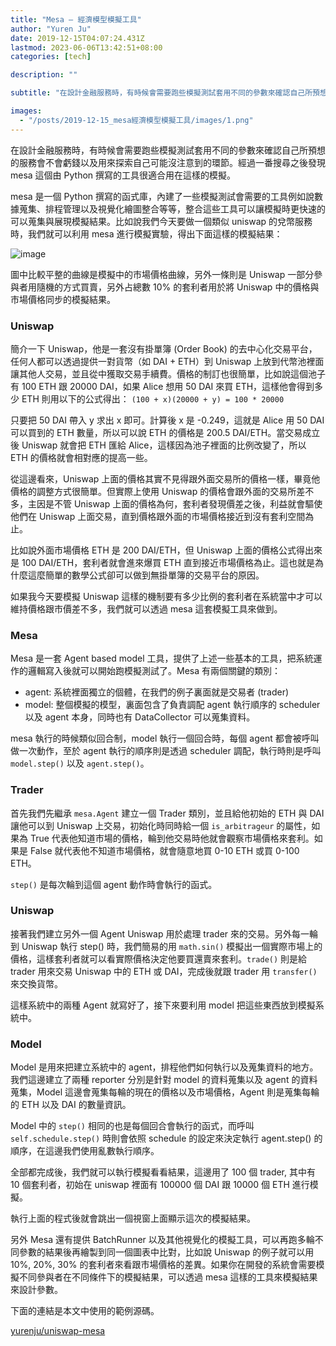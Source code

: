 ```yaml
---
title: "Mesa — 經濟模型模擬工具"
author: "Yuren Ju"
date: 2019-12-15T04:07:24.431Z
lastmod: 2023-06-06T13:42:51+08:00
categories: [tech]

description: ""

subtitle: "在設計金融服務時，有時候會需要跑些模擬測試套用不同的參數來確認自己所預想的服務會不會虧錢以及用來探索自己可能沒注意到的環節。經過一番搜尋之後發現 mesa 這個由 Python 撰寫的工具很適合用在這樣的模擬。"

images:
  - "/posts/2019-12-15_mesa經濟模型模擬工具/images/1.png"
---
```


在設計金融服務時，有時候會需要跑些模擬測試套用不同的參數來確認自己所預想的服務會不會虧錢以及用來探索自己可能沒注意到的環節。經過一番搜尋之後發現 mesa 這個由 Python 撰寫的工具很適合用在這樣的模擬。

mesa 是一個 Python 撰寫的函式庫，內建了一些模擬測試會需要的工具例如說數據蒐集、排程管理以及視覺化繪圖整合等等，整合這些工具可以讓模擬時更快速的可以蒐集與展現模擬結果。比如說我們今天要做一個類似 uniswap 的兌幣服務時，我們就可以利用 mesa 進行模擬實驗，得出下面這樣的模擬結果：

![image](/posts/2019-12-15_mesa經濟模型模擬工具/images/1.png#layoutTextWidth)

圖中比較平整的曲線是模擬中的市場價格曲線，另外一條則是 Uniswap 一部分參與者用隨機的方式買賣，另外占總數 10% 的套利者用於將 Uniswap 中的價格與市場價格同步的模擬結果。

### Uniswap

簡介一下 Uniswap，他是一套沒有掛單簿 (Order Book) 的去中心化交易平台，任何人都可以透過提供一對貨幣（如 DAI + ETH）到 Uniswap 上放到代幣池裡面讓其他人交易，並且從中獲取交易手續費。價格的制訂也很簡單，比如說這個池子有 100 ETH 跟 20000 DAI，如果 Alice 想用 50 DAI 來買 ETH，這樣他會得到多少 ETH 則用以下的公式得出：
`(100 + x)(20000 + y) = 100 * 20000`

只要把 50 DAI 帶入 y 求出 x 即可。計算後 x 是 -0.249，這就是 Alice 用 50 DAI 可以買到的 ETH 數量，所以可以說 ETH 的價格是 200.5 DAI/ETH。當交易成立後 Uniswap 就會把 ETH 匯給 Alice，這樣因為池子裡面的比例改變了，所以 ETH 的價格就會相對應的提高一些。

從這邊看來，Uniswap 上面的價格其實不見得跟外面交易所的價格一樣，畢竟他價格的調整方式很簡單。但實際上使用 Uniswap 的價格會跟外面的交易所差不多，主因是不管 Uniswap 上面的價格為何，套利者發現價差之後，利益就會驅使他們在 Uniswap 上面交易，直到價格跟外面的市場價格接近到沒有套利空間為止。

比如說外面市場價格 ETH 是 200 DAI/ETH，但 Uniswap 上面的價格公式得出來是 100 DAI/ETH，套利者就會進來爆買 ETH 直到接近市場價格為止。這也就是為什麼這麼簡單的數學公式卻可以做到無掛單簿的交易平台的原因。

如果我今天要模擬 Uniswap 這樣的機制要有多少比例的套利者在系統當中才可以維持價格跟市價差不多，我們就可以透過 mesa 這套模擬工具來做到。

### Mesa

Mesa 是一套 Agent based model 工具，提供了上述一些基本的工具，把系統運作的邏輯寫入後就可以開始跑模擬測試了。Mesa 有兩個關鍵的類別：

- agent: 系統裡面獨立的個體，在我們的例子裏面就是交易者 (trader)
- model: 整個模擬的模型，裏面包含了負責調配 agent 執行順序的 scheduler 以及 agent 本身，同時也有 DataCollector 可以蒐集資料。

mesa 執行的時候類似回合制，model 執行一個回合時，每個 agent 都會被呼叫做一次動作，至於 agent 執行的順序則是透過 scheduler 調配，執行時則是呼叫 `model.step()` 以及 `agent.step()`。

### Trader

首先我們先繼承 `mesa.Agent` 建立一個 Trader 類別，並且給他初始的 ETH 與 DAI 讓他可以到 Uniswap 上交易，初始化時同時給一個 `is_arbitrageur` 的屬性，如果為 True 代表他知道市場的價格，輪到他交易時他就會觀察市場價格來套利。如果是 False 就代表他不知道市場價格，就會隨意地買 0-10 ETH 或買 0-100 ETH。

`step()` 是每次輪到這個 agent 動作時會執行的函式。

### Uniswap

接著我們建立另外一個 Agent Uniswap 用於處理 trader 來的交易。另外每一輪到 Uniswap 執行 step() 時，我們簡易的用 `math.sin()` 模擬出一個實際市場上的價格，這樣套利者就可以看實際價格決定他要買還賣來套利。`trade()` 則是給 trader 用來交易 Uniswap 中的 ETH 或 DAI，完成後就跟 trader 用 `transfer()` 來交換貨幣。

這樣系統中的兩種 Agent 就寫好了，接下來要利用 model 把這些東西放到模擬系統中。

### Model

Model 是用來把建立系統中的 agent，排程他們如何執行以及蒐集資料的地方。我們這邊建立了兩種 reporter 分別是針對 model 的資料蒐集以及 agent 的資料蒐集，Model 這邊會蒐集每輪的現在的價格以及市場價格，Agent 則是蒐集每輪的 ETH 以及 DAI 的數量資訊。

Model 中的 `step()` 相同的也是每個回合會執行的函式，而呼叫 `self.schedule.step()` 時則會依照 schedule 的設定來決定執行 agent.step() 的順序，在這邊我們使用亂數執行順序。

全部都完成後，我們就可以執行模擬看看結果，這邊用了 100 個 trader, 其中有 10 個套利者，初始在 uniswap 裡面有 100000 個 DAI 跟 10000 個 ETH 進行模擬。

執行上面的程式後就會跳出一個視窗上面顯示這次的模擬結果。

另外 Mesa 還有提供 BatchRunner 以及其他視覺化的模擬工具，可以再跑多輪不同參數的結果後再繪製到同一個圖表中比對，比如說 Uniswap 的例子就可以用 10%, 20%, 30% 的套利者來看跟市場價格的差異。如果你在開發的系統會需要模擬不同參與者在不同條件下的模擬結果，可以透過 mesa 這樣的工具來模擬結果來設計參數。

下面的連結是本文中使用的範例源碼。

[yurenju/uniswap-mesa](https://github.com/yurenju/uniswap-mesa)

